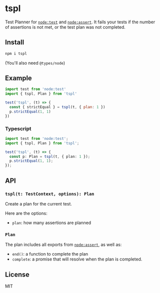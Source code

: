 # tspl

Test Planner for [`node:test`](https://nodejs.org/api/test.html)
and [`node:assert`](https://nodejs.org/api/assert.html).
It fails your tests if the number of assertions is not met,
or the test plan was not completed.

## Install

```bash
npm i tspl
```

(You'll also need `@types/node`)

## Example

```js
import test from 'node:test'
import { tspl, Plan } from 'tspl'

test('tspl', (t) => {
  const { strictEqual } = tspl(t, { plan: 1 })
  p.strictEqual(1, 1)
})
```

### Typescript

```typescript
import test from 'node:test';
import { tspl, Plan } from 'tspl';

test('tspl', (t) => {
  const p: Plan = tspl(t, { plan: 1 });
  p.strictEqual(1, 1);
});
```

## API

### __`tspl(t: TestContext, options): Plan`__

Create a plan for the current test.

Here are the options:

* `plan`: how many assertions are planned

### `Plan`

The plan includes all exports from [`node:assert`](https://nodejs.org/api/assert.html),
as well as:

* `end()`: a function to complete the plan
* `complete`: a promise that will resolve when the plan is completed.

## License

MIT

